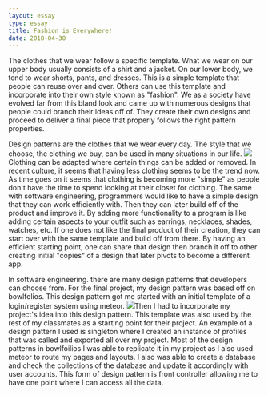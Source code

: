 ```yaml
---
layout: essay
type: essay
title: Fashion is Everywhere!
date: 2018-04-30
---
```


The clothes that we wear follow a specific template. What we wear on our upper body usually
consists of a shirt and a jacket. On our lower body, we tend to wear shorts, pants, and dresses.
This is a simple template that people can reuse over and over. Others can use this template and
incorporate into their own style known as "fashion". We as a society have evolved far from this
bland look and came up with numerous designs that people could branch their ideas off of.
They create their own designs and proceed to deliver a final piece that properly follows the right
pattern properties.

Design patterns are the clothes that we wear every day. The style that we choose, the clothing
we buy, can be used in many situations in our life. <img class="ui medium left floated rounded image" src="https://i.pinimg.com/736x/f0/9c/9f/f09c9fcaa42dab60217743d3507be452--mens-fashion-suits-mens-fashion-blog.jpg">
Clothing can be adapted where certain things
can be added or removed. In recent culture, it seems that having less clothing seems to be the
trend now. As time goes on it seems that clothing is becoming more "simple" as people don't
have the time to spend looking at their closet for clothing. The same with software engineering,
programmers would like to have a simple design that they can work efficiently with. Then they
can later build off of the product and improve it. By adding more functionality to a program is like
adding certain aspects to your outfit such as earrings, necklaces, shades, watches, etc. If one
does not like the final product of their creation, they can start over with the same template and
build off from there. By having an efficient starting point, one can share that design then branch
it off to other creating initial "copies" of a design that later pivots to become a different app.

In software engineering. there are many design patterns that developers can choose from. For
the final project, my design pattern was based off on bowlfolios. This design pattern got me
started with an initial template of a login/register system using meteor. <img class="ui medium left floated rounded image" src="https://fossbytes.com/wp-content/uploads/2017/03/loved-hated-programming-languages.jpg">Then I had to incorporate
my project's idea into this design pattern. This template was also used by the rest of my
classmates as a starting point for their project. An example of a design pattern I used is
singleton where I created an instance of profiles that was called and exported all over my
project. Most of the design patterns in bowlfoilios I was able to replicate it in my project as I also
used meteor to route my pages and layouts. I also was able to create a database and check the
collections of the database and update it accordingly with user accounts. This form of design
pattern is front controller allowing me to have one point where I can access all the data.
